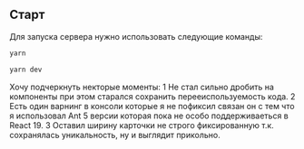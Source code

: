 
## Старт

Для запуска сервера нужно использовать следующие команды:

```bash
yarn

yarn dev
```

Хочу подчеркнуть некторые моменты:
1 Не стал сильно дробить на компоненты при этом старался сохранить перееиспользуемость кода.
2 Есть один варнинг в консоли которые я не пофиксил связан он с тем что я использовал Ant 5 версии которая пока не особо поддерживаеться в React 19.
3 Оставил ширину карточки не строго фиксированную т.к. сохранялась уникальность, ну и выглядит прикольно.

